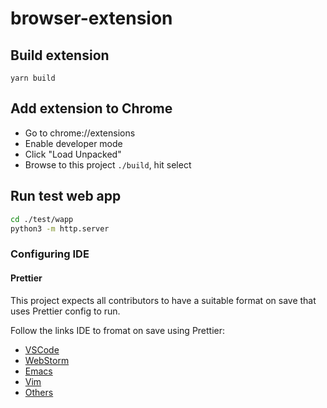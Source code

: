 # browser-extension

## Build extension

`yarn build`

## Add extension to Chrome

- Go to chrome://extensions
- Enable developer mode
- Click "Load Unpacked"
- Browse to this project `./build`, hit select

## Run test web app

```bash
cd ./test/wapp
python3 -m http.server
```

### Configuring IDE

#### Prettier

This project expects all contributors to have a suitable format on save that uses Prettier
config to run.

Follow the links IDE to fromat on save using Prettier:

- [VSCode](https://prettier.io/docs/en/editors.html#visual-studio-code)
- [WebStorm](https://prettier.io/docs/en/webstorm.html#running-prettier-on-save-using-file-watcher)
- [Emacs](https://prettier.io/docs/en/editors.html#emacs)
- [Vim](https://prettier.io/docs/en/editors.html#vim)
- [Others](https://prettier.io/docs/en/editors.html)
